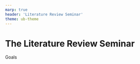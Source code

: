 ```yaml
---
marp: true
header: 'Literature Review Seminar'
theme: ub-theme
---
```


# The Literature Review Seminar

Goals